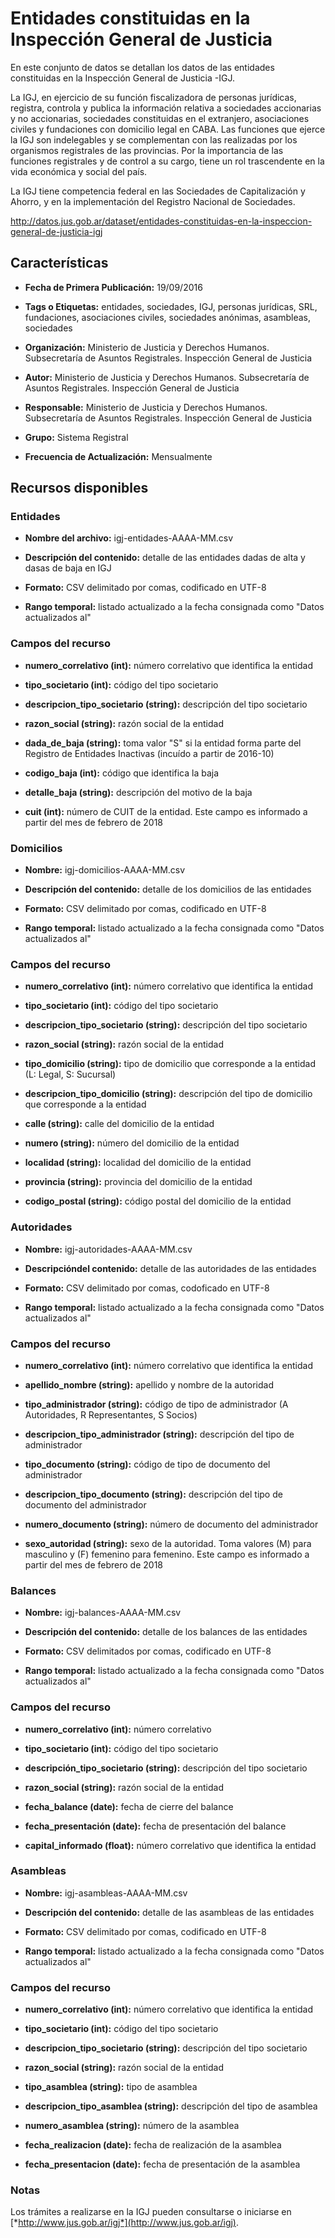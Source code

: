 Entidades constituidas en la Inspección General de Justicia
===========================================================

En este conjunto de datos se detallan los datos de las entidades constituidas en la Inspección General de Justicia -IGJ.

La IGJ, en ejercicio de su función fiscalizadora de personas jurídicas, registra, controla y publica la información relativa a sociedades accionarias y no accionarias, sociedades constituidas en el extranjero, asociaciones civiles y fundaciones con domicilio legal en CABA. Las funciones que ejerce la IGJ son indelegables y se complementan con las realizadas por los organismos registrales de las provincias. Por la importancia de las funciones registrales y de control a su cargo, tiene un rol trascendente en la vida económica y social del país.

La IGJ tiene competencia federal en las Sociedades de Capitalización y Ahorro, y en la implementación del Registro Nacional de Sociedades.

http://datos.jus.gob.ar/dataset/entidades-constituidas-en-la-inspeccion-general-de-justicia-igj

Características
---------------

-   **Fecha de Primera Publicación:** 19/09/2016

-   **Tags o Etiquetas:** entidades, sociedades, IGJ, personas jurídicas, SRL, fundaciones, asociaciones civiles, sociedades anónimas, asambleas, sociedades

-   **Organización:** Ministerio de Justicia y Derechos Humanos. Subsecretaría de Asuntos Registrales. Inspección General de Justicia

-   **Autor:** Ministerio de Justicia y Derechos Humanos. Subsecretaría de Asuntos Registrales. Inspección General de Justicia

-   **Responsable:** Ministerio de Justicia y Derechos Humanos. Subsecretaría de Asuntos Registrales. Inspección General de Justicia

-   **Grupo:** Sistema Registral

-   **Frecuencia de Actualización:** Mensualmente

Recursos disponibles
--------------------

### Entidades

-   **Nombre del archivo:** igj-entidades-AAAA-MM.csv

-   **Descripción del contenido:** detalle de las entidades dadas de alta y dasas de baja en IGJ

-   **Formato:** CSV delimitado por comas, codificado en UTF-8

-   **Rango temporal:** listado actualizado a la fecha consignada como "Datos actualizados al"

### Campos del recurso

-   **numero_correlativo (int):** número correlativo que identifica la entidad

-   **tipo_societario (int):** código del tipo societario

-   **descripcion_tipo_societario (string):** descripción del tipo societario

-   **razon_social (string):** razón social de la entidad

-   **dada_de_baja (string):** toma valor "S" si la entidad forma parte del Registro de Entidades Inactivas (incuído a partir de 2016-10)

-   **codigo_baja (int):** código que identifica la baja

-   **detalle_baja (string):** descripción del motivo de la baja

-   **cuit (int):** número de CUIT de la entidad. Este campo es informado a partir del mes de febrero de 2018

### Domicilios

-   **Nombre:** igj-domicilios-AAAA-MM.csv

-   **Descripción del contenido:** detalle de los domicilios de las entidades

-   **Formato:** CSV delimitado por comas, codificado en UTF-8

-   **Rango temporal:** listado actualizado a la fecha consignada como "Datos actualizados al"

### Campos del recurso

-   **numero_correlativo (int):** número correlativo que identifica la entidad

-   **tipo_societario (int):** código del tipo societario

-   **descripcion_tipo_societario (string):** descripción del tipo societario

-   **razon_social (string):** razón social de la entidad

-   **tipo_domicilio (string):** tipo de domicilio que corresponde a la entidad (L: Legal, S: Sucursal)

-   **descripcion_tipo_domicilio (string):** descripción del tipo de domicilio que corresponde a la entidad

-   **calle (string):** calle del domicilio de la entidad

-   **numero (string):** número del domicilio de la entidad

-   **localidad (string):** localidad del domicilio de la entidad

-   **provincia (string):** provincia del domicilio de la entidad

-   **codigo_postal (string):** código postal del domicilio de la entidad

### Autoridades

-   **Nombre:** igj-autoridades-AAAA-MM.csv

-   **Descripcióndel contenido:** detalle de las autoridades de las entidades

-   **Formato:** CSV delimitado por comas, codoficado en UTF-8

-   **Rango temporal:** listado actualizado a la fecha consignada como "Datos actualizados al"

### Campos del recurso

-   **numero_correlativo (int):** número correlativo que identifica la entidad

-   **apellido_nombre (string):** apellido y nombre de la autoridad

-   **tipo_administrador (string):** código de tipo de administrador (A Autoridades, R Representantes, S Socios)

-   **descripcion_tipo_administrador (string):** descripción del tipo de administrador

-   **tipo_documento (string):** código de tipo de documento del administrador

-   **descripcion_tipo_documento (string):** descripción del tipo de documento del administrador

-   **numero_documento (string):** número de documento del administrador

-   **sexo_autoridad (string):** sexo de la autoridad. Toma valores (M) para masculino y (F) femenino para femenino. Este campo es informado a partir del mes de febrero de 2018

### Balances

-   **Nombre:** igj-balances-AAAA-MM.csv

-   **Descripción del contenido:** detalle de los balances de las entidades

-   **Formato:** CSV delimitados por comas, codificado en UTF-8

-   **Rango temporal:** listado actualizado a la fecha consignada como "Datos actualizados al"

### Campos del recurso

-   **numero_correlativo (int):** número correlativo

-   **tipo_societario (int):** código del tipo societario

-   **descripción_tipo_societario (string):** descripción del tipo societario

-   **razon_social (string):** razón social de la entidad

-   **fecha_balance (date):** fecha de cierre del balance

-   **fecha_presentación (date):** fecha de presentación del balance

-   **capital_informado (float):** número correlativo que identifica la entidad

### Asambleas

-   **Nombre:** igj-asambleas-AAAA-MM.csv

-   **Descripción del contenido:** detalle de las asambleas de las entidades

-   **Formato:** CSV delimitado por comas, codificado en UTF-8

-   **Rango temporal:** listado actualizado a la fecha consignada como "Datos actualizados al"

### Campos del recurso

-   **numero_correlativo (int):** número correlativo que identifica la entidad

-   **tipo_societario (int):** código del tipo societario

-   **descripcion_tipo_societario (string):** descripción del tipo societario

-   **razon_social (string):** razón social de la entidad

-   **tipo_asamblea (string):** tipo de asamblea

-   **descripcion_tipo_asamblea (string):** descripción del tipo de asamblea

-   **numero_asamblea (string):** número de la asamblea

-   **fecha_realizacion (date):** fecha de realización de la asamblea

-   **fecha_presentacion (date):** fecha de presentación de la asamblea


### Notas

Los trámites a realizarse en la IGJ pueden consultarse o iniciarse en [*http://www.jus.gob.ar/igj*](http://www.jus.gob.ar/igj).
